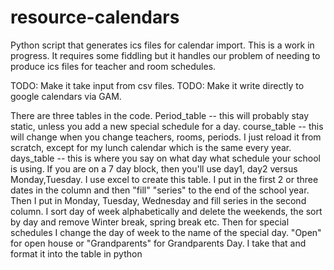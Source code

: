 # resource-calendars
Python script that generates ics files for calendar import.
This is a work in progress. It requires some fiddling but it handles our problem of needing to produce ics files for teacher and room schedules.

TODO: Make it take input from csv files.
TODO: Make it write directly to google calendars via GAM.

There are three tables in the code. 
Period_table -- this will probably stay static, unless you add a new special schedule for a day.
course_table -- this will change when you change teachers, rooms, periods. I just reload it from scratch, except for my lunch calendar
                which is the same every year.
days_table   -- this is where you say on what day what schedule your school is using. If you are on a 7 day block, then you'll use day1,
                day2 versus Monday,Tuesday.  I use excel to create this table.  I put in the first 2 or three dates in the column and then
                "fill" "series" to the end of the school year. Then I put in Monday, Tuesday, Wednesday and fill series in the second
                column. I sort day of week alphabetically and delete the weekends, the sort by day and remove Winter break, spring break
                etc.  Then for special schedules I change the day of week to the name of the special day. "Open" for open house or
                "Grandparents" for Grandparents Day. I take that and format it into the table in python
              
